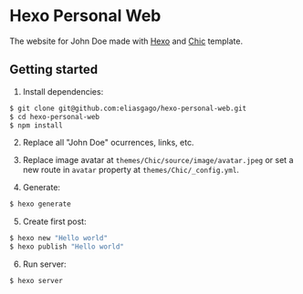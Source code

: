 # Hexo Personal Web
The website for John Doe made with [Hexo](https://hexo.io/) and [Chic](https://github.com/Siricee/hexo-theme-Chic) template.

## Getting started

1. Install dependencies:

``` bash
$ git clone git@github.com:eliasgago/hexo-personal-web.git
$ cd hexo-personal-web
$ npm install
```

2. Replace all "John Doe" ocurrences, links, etc.

3. Replace image avatar at `themes/Chic/source/image/avatar.jpeg` or set a new route in `avatar` property at `themes/Chic/_config.yml`.

4. Generate:

``` bash
$ hexo generate
```

5. Create first post:

``` bash
$ hexo new "Hello world"
$ hexo publish "Hello world"
```

6. Run server:

``` bash
$ hexo server
```